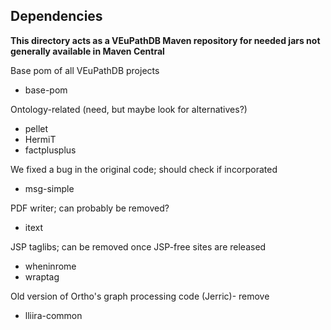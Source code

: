 ## Dependencies

**This directory acts as a VEuPathDB Maven repository for needed jars not generally available in Maven Central**

Base pom of all VEuPathDB projects
- base-pom

Ontology-related (need, but maybe look for alternatives?)
- pellet
- HermiT
- factplusplus

We fixed a bug in the original code; should check if incorporated
- msg-simple

PDF writer; can probably be removed?
- itext

JSP taglibs; can be removed once JSP-free sites are released
- wheninrome
- wraptag

Old version of Ortho's graph processing code (Jerric)- remove
- lliira-common

